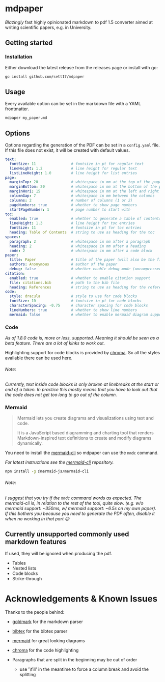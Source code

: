 # mdpaper

*Blazingly* fast highly opinionated markdown to pdf 1.5 converter aimed at writing scientific papers, e.g. in University.

## Getting started

### Installation

Either download the latest release from the releases page or install with go:

```bash
go install github.com/sett17/mdpaper
```

## Usage

Every available option can be set in the markdown file with a YAML frontmatter.

```bash
mdpaper my_paper.md
```

## Options

Options regarding the generation of the PDF can be set in a `config.yaml` file. If this file does not exist, it will be created with default values.

```yaml
text:
  fontSize: 11                # fontsize in pt for regular text
  lineHeight: 1.2             # line height for regular text
  listLineHeight: 1.0         # line height for list entries
page:
  marginTop: 20               # whitespace in mm at the top of the page
  marginBottom: 20            # whitespace in mm at the bottom of the page
  marginHori: 15              # whitespace in mm at the left and right of the page
  columnGap: 7                # whitespace in mm between the columns
  columns: 2                  # number of columns (1 or 2)
  pageNumbers: true           # whether to show page numbers
  startPageNumber: 1          # page number to start with
toc:
  enabled: true               # whether to generate a table of contents
  lineHeight: 1.3             # line height for toc entries
  fontSize: 11                # fontsize in pt for toc entries
  heading: Table of Contents  # string to use as heading for the toc
spaces:
  paragraph: 2                # whitespace in mm after a paragraph
  heading: 2                  # whitespace in mm after a heading
  code: 2                     # whitespace in mm after a code block
paper:
  title: Paper                # title of the paper (will also be the file name)
  authors: Anonymous          # author of the paper
  debug: false                # whether enable debug mode (uncompressed pdf)
citation:
  enabled: true               # whether to enable citation support
  file: citations.bib         # path to the bib file
  heading: References         # string to use as heading for the references
code:
  style: dracula              # style to use for code blocks
  fontSize: 10                # fontsize in pt for code blocks
  characterSpacing: -0.75     # character spacing for code blocks
  lineNumbers: true           # whether to show line numbers
  mermaid: false              # whether to enable mermaid diagram support
```

### Code

*As of 1.8.0 code is, more or less, supported. Meaning it should be seen as a beta feature. There are a lot of kinks to work out.*

Highlighting support for code blocks is provided by [chroma](https://github.com/alecthomas/chroma). So all the styles available there can be used here.


###### Note:
_Currently, text inside code blocks is only broken at linebreaks at the start or end of a token. In practice this mostly means that you have to look out that the code does not get too long to go out of the column._

### Mermaid

> Mermaid lets you create diagrams and visualizations using text and code.
> 
> It is a JavaScript based diagramming and charting tool that renders Markdown-inspired text definitions to create and modify diagrams dynamically.

You need to install the [mermaid-cli](https://github.com/mermaid-js/mermaid-cli) so mdpaper can use the `mmdc` command.

*For latest instructions see the [mermaid-cli](https://github.com/mermaid-js/mermaid-cli) repository.*
```bash
npm install -g @mermaid-js/mermaid-cli
```

###### Note:

_I suggest that you try if the `mmdc` command words as expected. The mermaid-cli is, in relation to the rest of the tool, quite slow. (e.g. w/o mermaid support: ~350ms, w/ mermaid support: ~6.5s on my own paper). If this bothers you because you need to generate the PDF often, disable it when no working in that part 😉_

## Currently unsupported commonly used markdown features

If used, they will be ignored when producing the pdf.

- Tables
- Nested lists
- Code blocks
- Strike-through

# Acknowledgements & Known Issues

Thanks to the people behind:
- [goldmark](https://github.com/yuin/goldmark) for the markdown parser
- [bibtex](https://github.com/nickng/bibtex) for the bibtex parser
- [mermaid](https://github.com/mermaid-js/mermaid) for great looking diagrams
- [chroma](https://github.com/alecthomas/chroma) for the code highlighting


- Paragraphs that are split in the beginning may be out of order
  - use '\fill' in the meantime to force a column break and avoid the splitting
